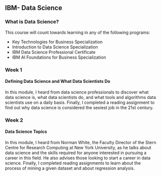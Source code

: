## IBM- Data Science

### What is Data Science? 

This course will count towards learning in any of the following programs:
- Key Technologies for Business Specialization
- Introduction to Data Science Specialization
- IBM Data Science Professional Certificate
- IBM AI Foundations for Business Specialization

### Week 1
#### Defining Data Science and What Data Scientists Do
In this module, I heard from data science professionals to discover what data science is, what data scientists do, and what tools and algorithms data scientists use on a daily basis. Finally, I completed a reading assignment to find out why data science is considered the sexiest job in the 21st century.

### Week 2
#### Data Science Topics
In this module, I heard from Norman White, the Faculty Director of the Stern Centre for Research Computing at New York University, as he talks about data science and the skills required for anyone interested in pursuing a career in this field. He also advises those looking to start a career in data science. Finally, I completed reading assignments to learn about the process of mining a given dataset and about regression analysis.
